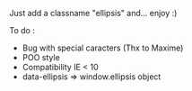 Just add a classname "ellipsis" and... enjoy :)

To do :
 - Bug with special caracters (Thx to Maxime)
 - POO style
 - Compatibility IE < 10
 - data-ellipsis => window.ellipsis object
